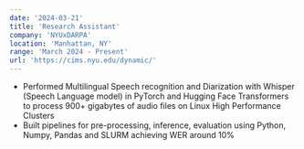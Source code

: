 ```yaml
---
date: '2024-03-21'
title: 'Research Assistant'
company: 'NYUxDARPA'
location: 'Manhattan, NY'
range: 'March 2024 - Present'
url: 'https://cims.nyu.edu/dynamic/'
---
```


- Performed Multilingual Speech recognition and Diarization with Whisper (Speech Language model) in PyTorch and Hugging Face Transformers to process 900+ gigabytes of audio files on Linux High Performance Clusters
- Built pipelines for pre-processing, inference, evaluation using Python, Numpy, Pandas and SLURM achieving WER around 10%